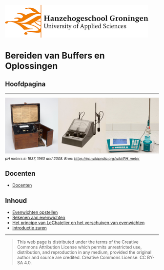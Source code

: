 ![Hanze](./hanze/hanze.png)

# Bereiden van Buffers en Oplossingen


## Hoofdpagina

---

![Pic](./impression/impression.png)
*<sub>pH meters in 1937, 1960 and 2008. Bron: https://en.wikipedia.org/wiki/PH_meter</sub>*

## Docenten

- [Docenten](./docenten/docenten.md)

## Inhoud

- [Evenwichten opstellen](./uitwerkingen/01_evenwichten_opstellen.md)
- [Rekenen aan evenwichten ](./uitwerkingen/02_evenwichten_rekenen.md)
- [Het principe van LeChatelier en het verschuiven van evenwichten](./uitwerkingen/03_lechatelier.md)
- [Introductie zuren](./uitwerkingen/04_zuren.md)




--- 


>This web page is distributed under the terms of the Creative Commons Attribution License which permits unrestricted use, distribution, and reproduction in any medium, provided the original author and source are credited.
>Creative Commons License: CC BY-SA 4.0.

